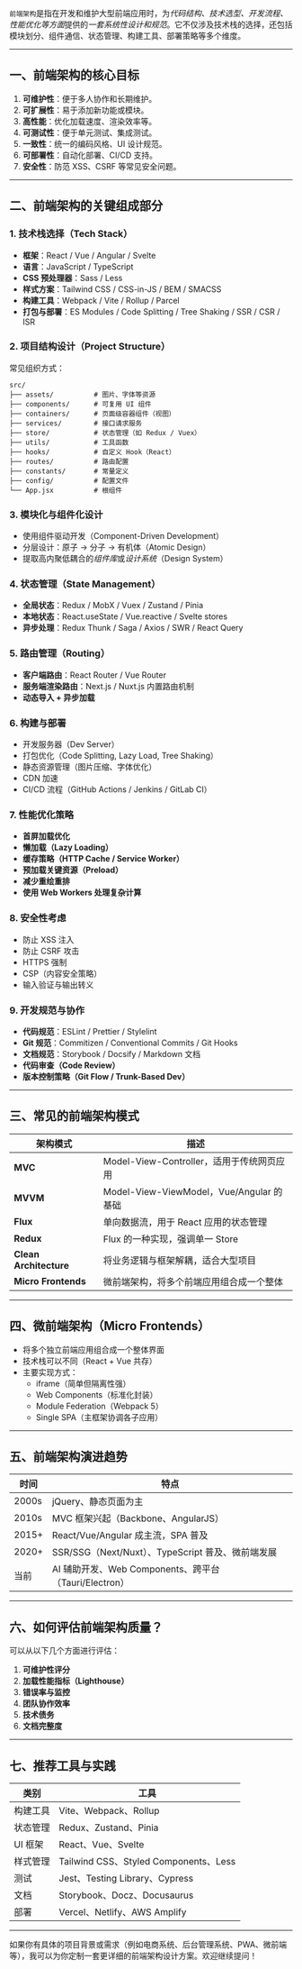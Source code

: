 `前端架构`是指在开发和维护大型前端应用时，为*代码结构、技术选型、开发流程、性能优化等方面*提供的*一套系统性设计和规范*。它不仅涉及技术栈的选择，还包括模块划分、组件通信、状态管理、构建工具、部署策略等多个维度。

---

## 一、前端架构的核心目标

1. **可维护性**：便于多人协作和长期维护。
2. **可扩展性**：易于添加新功能或模块。
3. **高性能**：优化加载速度、渲染效率等。
4. **可测试性**：便于单元测试、集成测试。
5. **一致性**：统一的编码风格、UI 设计规范。
6. **可部署性**：自动化部署、CI/CD 支持。
7. **安全性**：防范 XSS、CSRF 等常见安全问题。

---

## 二、前端架构的关键组成部分

### 1. 技术栈选择（Tech Stack）

- **框架**：React / Vue / Angular / Svelte
- **语言**：JavaScript / TypeScript
- **CSS 预处理器**：Sass / Less
- **样式方案**：Tailwind CSS / CSS-in-JS / BEM / SMACSS
- **构建工具**：Webpack / Vite / Rollup / Parcel
- **打包与部署**：ES Modules / Code Splitting / Tree Shaking / SSR / CSR / ISR

### 2. 项目结构设计（Project Structure）

常见组织方式：

```
src/
├── assets/          # 图片、字体等资源
├── components/      # 可复用 UI 组件
├── containers/      # 页面级容器组件（视图）
├── services/        # 接口请求服务
├── store/           # 状态管理（如 Redux / Vuex）
├── utils/           # 工具函数
├── hooks/           # 自定义 Hook（React）
├── routes/          # 路由配置
├── constants/       # 常量定义
├── config/          # 配置文件
└── App.jsx          # 根组件
```

### 3. 模块化与组件化设计

- 使用组件驱动开发（Component-Driven Development）
- 分层设计：原子 → 分子 → 有机体（Atomic Design）
- 提取高内聚低耦合的*组件库*或*设计系统*（Design System）

### 4. 状态管理（State Management）

- **全局状态**：Redux / MobX / Vuex / Zustand / Pinia
- **本地状态**：React.useState / Vue.reactive / Svelte stores
- **异步处理**：Redux Thunk / Saga / Axios / SWR / React Query

### 5. 路由管理（Routing）

- **客户端路由**：React Router / Vue Router
- **服务端渲染路由**：Next.js / Nuxt.js 内置路由机制
- **动态导入 + 异步加载**

### 6. 构建与部署

- 开发服务器（Dev Server）
- 打包优化（Code Splitting, Lazy Load, Tree Shaking）
- 静态资源管理（图片压缩、字体优化）
- CDN 加速
- CI/CD 流程（GitHub Actions / Jenkins / GitLab CI）

### 7. 性能优化策略

- **首屏加载优化**
- **懒加载（Lazy Loading）**
- **缓存策略（HTTP Cache / Service Worker）**
- **预加载关键资源（Preload）**
- **减少重绘重排**
- **使用 Web Workers 处理复杂计算**

### 8. 安全性考虑

- 防止 XSS 注入
- 防止 CSRF 攻击
- HTTPS 强制
- CSP（内容安全策略）
- 输入验证与输出转义

### 9. 开发规范与协作

- **代码规范**：ESLint / Prettier / Stylelint
- **Git 规范**：Commitizen / Conventional Commits / Git Hooks
- **文档规范**：Storybook / Docsify / Markdown 文档
- **代码审查（Code Review）**
- **版本控制策略（Git Flow / Trunk-Based Dev）**

---

## 三、常见的前端架构模式

| 架构模式                   | 描述                                   |
| ---------------------- | ------------------------------------ |
| **MVC**                | Model-View-Controller，适用于传统网页应用      |
| **MVVM**               | Model-View-ViewModel，Vue/Angular 的基础 |
| **Flux**               | 单向数据流，用于 React 应用的状态管理               |
| **Redux**              | Flux 的一种实现，强调单一 Store                |
| **Clean Architecture** | 将业务逻辑与框架解耦，适合大型项目                    |
| **Micro Frontends**    | 微前端架构，将多个前端应用组合成一个整体                 |

---

## 四、微前端架构（Micro Frontends）

- 将多个独立前端应用组合成一个整体界面
- 技术栈可以不同（React + Vue 共存）
- 主要实现方式：
  - iframe（简单但隔离性强）
  - Web Components（标准化封装）
  - Module Federation（Webpack 5）
  - Single SPA（主框架协调各子应用）

---

## 五、前端架构演进趋势

| 时间    | 特点                                         |
| ----- | ------------------------------------------ |
| 2000s | jQuery、静态页面为主                              |
| 2010s | MVC 框架兴起（Backbone、AngularJS）               |
| 2015+ | React/Vue/Angular 成主流，SPA 普及               |
| 2020+ | SSR/SSG（Next/Nuxt）、TypeScript 普及、微前端发展     |
| 当前    | AI 辅助开发、Web Components、跨平台（Tauri/Electron） |

---

## 六、如何评估前端架构质量？

可以从以下几个方面进行评估：

1. **可维护性评分**
2. **加载性能指标（Lighthouse）**
3. **错误率与监控**
4. **团队协作效率**
5. **技术债务**
6. **文档完整度**

---

## 七、推荐工具与实践

| 类别 | 工具 |
|------|------|
| 构建工具 | Vite、Webpack、Rollup |
| 状态管理 | Redux、Zustand、Pinia |
| UI 框架 | React、Vue、Svelte |
| 样式管理 | Tailwind CSS、Styled Components、Less |
| 测试 | Jest、Testing Library、Cypress |
| 文档 | Storybook、Docz、Docusaurus |
| 部署 | Vercel、Netlify、AWS Amplify |

---

如果你有具体的项目背景或需求（例如电商系统、后台管理系统、PWA、微前端等），我可以为你定制一套更详细的前端架构设计方案。欢迎继续提问！